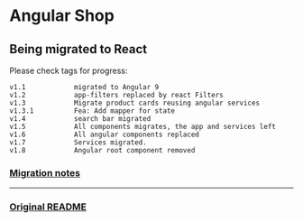 # Angular Shop

## Being migrated to React
Please check tags for progress:
```
v1.1            migrated to Angular 9
v1.2            app-filters replaced by react Filters
v1.3            Migrate product cards reusing angular services
v1.3.1          Fea: Add mapper for state
v1.4            search bar migrated
v1.5            All components migrates, the app and services left
v1.6            All angular components replaced
v1.7            Services migrated.
v1.8            Angular root component removed
```

### [Migration notes](doc/README.md)

-------

### [Original README](legacy-readme.md)
